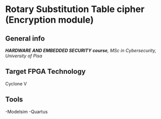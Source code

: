 # Rotary Substitution Table cipher (Encryption module)
## General info
**_HARDWARE AND EMBEDDED SECURITY course_***, MSc in Cybersecurity, University of Pisa*

## Target FPGA Technology
Cyclone V 

## Tools
-Modelsim
-Quartus